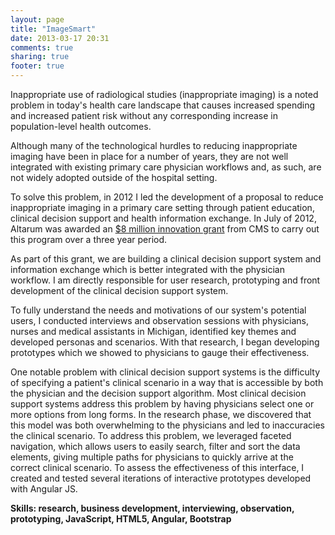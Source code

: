```yaml
---
layout: page
title: "ImageSmart"
date: 2013-03-17 20:31
comments: true
sharing: true
footer: true
---
```

Inappropriate use of radiological studies (inappropriate imaging) is a noted problem in today's health care landscape that causes increased spending and increased patient risk without any corresponding increase in population-level health outcomes.

Although many of the technological hurdles to reducing inappropriate imaging have been in place for a number of years, they are not well integrated with existing primary care physician workflows and, as such, are not widely adopted outside of the hospital setting.

To solve this problem, in 2012 I led the development of a proposal to reduce inappropriate imaging in a primary care setting through patient education, clinical decision support and health information exchange. In July of 2012, Altarum was awarded an <a href="http://innovation.cms.gov/initiatives/Health-Care-Innovation-Awards/Michigan.html">$8 million innovation grant</a> from CMS to carry out this program over a three year period.

As part of this grant, we are building a clinical decision support system and information exchange which is better integrated with the physician workflow. I am directly responsible for user research, prototyping and front development of the clinical decision support system.

To fully understand the needs and motivations of our system's potential users, I conducted interviews and observation sessions with physicians, nurses and medical assistants in Michigan, identified key themes and developed personas and scenarios. With that research, I began developing prototypes which we showed to physicians to gauge their effectiveness.

One notable problem with clinical decision support systems is the difficulty of specifying a patient's clinical scenario in a way that is accessible by both the physician and the decision support algorithm. Most clinical decision support systems address this problem by having physicians select one or more options from long forms. In the research phase, we discovered that this model was both overwhelming to the physicians and led to inaccuracies the clinical scenario. To address this problem, we leveraged faceted navigation, which allows users to easily search, filter and sort the data elements, giving multiple paths for physicians to quickly arrive at the correct clinical scenario. To assess the effectiveness of this interface, I created and tested several iterations of interactive prototypes developed with Angular JS.

**Skills: research, business development, interviewing, observation, prototyping, JavaScript, HTML5, Angular, Bootstrap**